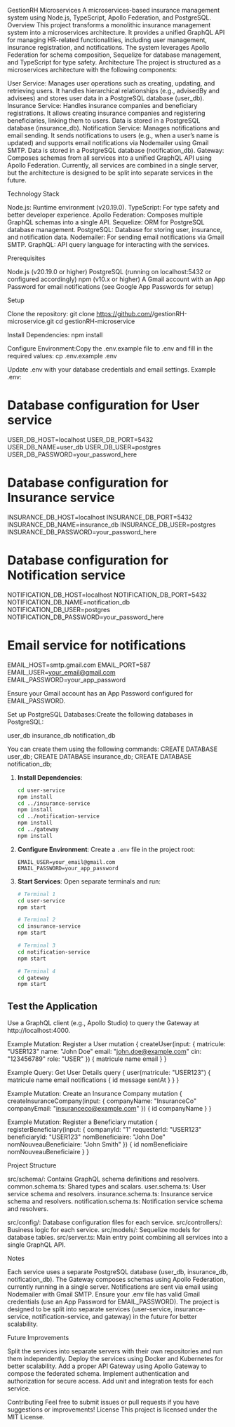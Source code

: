 GestionRH Microservices
A microservices-based insurance management system using Node.js, TypeScript, Apollo Federation, and PostgreSQL.
Overview
This project transforms a monolithic insurance management system into a microservices architecture. It provides a unified GraphQL API for managing HR-related functionalities, including user management, insurance registration, and notifications. The system leverages Apollo Federation for schema composition, Sequelize for database management, and TypeScript for type safety.
Architecture
The project is structured as a microservices architecture with the following components:

User Service: Manages user operations such as creating, updating, and retrieving users. It handles hierarchical relationships (e.g., advisedBy and advisees) and stores user data in a PostgreSQL database (user_db).
Insurance Service: Handles insurance companies and beneficiary registrations. It allows creating insurance companies and registering beneficiaries, linking them to users. Data is stored in a PostgreSQL database (insurance_db).
Notification Service: Manages notifications and email sending. It sends notifications to users (e.g., when a user’s name is updated) and supports email notifications via Nodemailer using Gmail SMTP. Data is stored in a PostgreSQL database (notification_db).
Gateway: Composes schemas from all services into a unified GraphQL API using Apollo Federation. Currently, all services are combined in a single server, but the architecture is designed to be split into separate services in the future.

Technology Stack

Node.js: Runtime environment (v20.19.0).
TypeScript: For type safety and better developer experience.
Apollo Federation: Composes multiple GraphQL schemas into a single API.
Sequelize: ORM for PostgreSQL database management.
PostgreSQL: Database for storing user, insurance, and notification data.
Nodemailer: For sending email notifications via Gmail SMTP.
GraphQL: API query language for interacting with the services.

Prerequisites

Node.js (v20.19.0 or higher)
PostgreSQL (running on localhost:5432 or configured accordingly)
npm (v10.x or higher)
A Gmail account with an App Password for email notifications (see Google App Passwords for setup)

Setup

Clone the repository:
git clone https://github.com/<ton-utilisateur>/gestionRH-microservice.git
cd gestionRH-microservice


Install Dependencies:
npm install


Configure Environment:Copy the .env.example file to .env and fill in the required values:
cp .env.example .env

Update .env with your database credentials and email settings. Example .env:
# Database configuration for User service
USER_DB_HOST=localhost
USER_DB_PORT=5432
USER_DB_NAME=user_db
USER_DB_USER=postgres
USER_DB_PASSWORD=your_password_here

# Database configuration for Insurance service
INSURANCE_DB_HOST=localhost
INSURANCE_DB_PORT=5432
INSURANCE_DB_NAME=insurance_db
INSURANCE_DB_USER=postgres
INSURANCE_DB_PASSWORD=your_password_here

# Database configuration for Notification service
NOTIFICATION_DB_HOST=localhost
NOTIFICATION_DB_PORT=5432
NOTIFICATION_DB_NAME=notification_db
NOTIFICATION_DB_USER=postgres
NOTIFICATION_DB_PASSWORD=your_password_here

# Email service for notifications
EMAIL_HOST=smtp.gmail.com
EMAIL_PORT=587
EMAIL_USER=your_email@gmail.com
EMAIL_PASSWORD=your_app_password

Ensure your Gmail account has an App Password configured for EMAIL_PASSWORD.

Set up PostgreSQL Databases:Create the following databases in PostgreSQL:

user_db
insurance_db
notification_db

You can create them using the following commands:
CREATE DATABASE user_db;
CREATE DATABASE insurance_db;
CREATE DATABASE notification_db;


1. **Install Dependencies**:
   ```bash
   cd user-service
   npm install
   cd ../insurance-service
   npm install
   cd ../notification-service
   npm install
   cd ../gateway
   npm install
   ```

2. **Configure Environment**:
   Create a `.env` file in the project root:
   ```
   EMAIL_USER=your_email@gmail.com
   EMAIL_PASSWORD=your_app_password
   ```

3. **Start Services**:
   Open separate terminals and run:
   ```bash
   # Terminal 1
   cd user-service
   npm start
   
   # Terminal 2
   cd insurance-service
   npm start
   
   # Terminal 3
   cd notification-service
   npm start
   
   # Terminal 4
   cd gateway
   npm start
   ```

## Test the Application

Use a GraphQL client (e.g., Apollo Studio) to query the Gateway at http://localhost:4000.


Example Mutation: Register a User
mutation {
  createUser(input: {
    matricule: "USER123"
    name: "John Doe"
    email: "john.doe@example.com"
    cin: "123456789"
    role: "USER"
  }) {
    matricule
    name
    email
  }
}

Example Query: Get User Details
query {
  user(matricule: "USER123") {
    matricule
    name
    email
    notifications {
      id
      message
      sentAt
    }
  }
}

Example Mutation: Create an Insurance Company
mutation {
  createInsuranceCompany(input: {
    companyName: "InsuranceCo"
    companyEmail: "insuranceco@example.com"
  }) {
    id
    companyName
  }
}

Example Mutation: Register a Beneficiary
mutation {
  registerBeneficiary(input: {
    companyId: "1"
    requesterId: "USER123"
    beneficiaryId: "USER123"
    nomBeneficiaire: "John Doe"
    nomNouveauBeneficiaire: "John Smith"
  }) {
    id
    nomBeneficiaire
    nomNouveauBeneficiaire
  }
}

Project Structure

src/schema/: Contains GraphQL schema definitions and resolvers.
common.schema.ts: Shared types and scalars.
user.schema.ts: User service schema and resolvers.
insurance.schema.ts: Insurance service schema and resolvers.
notification.schema.ts: Notification service schema and resolvers.


src/config/: Database configuration files for each service.
src/controllers/: Business logic for each service.
src/models/: Sequelize models for database tables.
src/server.ts: Main entry point combining all services into a single GraphQL API.

Notes

Each service uses a separate PostgreSQL database (user_db, insurance_db, notification_db).
The Gateway composes schemas using Apollo Federation, currently running in a single server.
Notifications are sent via email using Nodemailer with Gmail SMTP.
Ensure your .env file has valid Gmail credentials (use an App Password for EMAIL_PASSWORD).
The project is designed to be split into separate services (user-service, insurance-service, notification-service, and gateway) in the future for better scalability.

Future Improvements

Split the services into separate servers with their own repositories and run them independently.
Deploy the services using Docker and Kubernetes for better scalability.
Add a proper API Gateway using Apollo Gateway to compose the federated schema.
Implement authentication and authorization for secure access.
Add unit and integration tests for each service.

Contributing
Feel free to submit issues or pull requests if you have suggestions or improvements!
License
This project is licensed under the MIT License.
